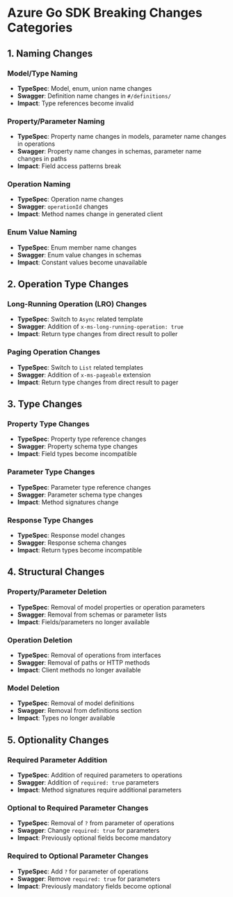 # Azure Go SDK Breaking Changes Categories

## 1. Naming Changes

### Model/Type Naming

- **TypeSpec**: Model, enum, union name changes
- **Swagger**: Definition name changes in `#/definitions/`
- **Impact**: Type references become invalid

### Property/Parameter Naming

- **TypeSpec**: Property name changes in models, parameter name changes in operations
- **Swagger**: Property name changes in schemas, parameter name changes in paths
- **Impact**: Field access patterns break

### Operation Naming

- **TypeSpec**: Operation name changes
- **Swagger**: `operationId` changes
- **Impact**: Method names change in generated client

### Enum Value Naming

- **TypeSpec**: Enum member name changes
- **Swagger**: Enum value changes in schemas
- **Impact**: Constant values become unavailable

## 2. Operation Type Changes

### Long-Running Operation (LRO) Changes

- **TypeSpec**: Switch to `Async` related template
- **Swagger**: Addition of `x-ms-long-running-operation: true`
- **Impact**: Return type changes from direct result to poller

### Paging Operation Changes

- **TypeSpec**: Switch to `List` related templates
- **Swagger**: Addition of `x-ms-pageable` extension
- **Impact**: Return type changes from direct result to pager

## 3. Type Changes

### Property Type Changes

- **TypeSpec**: Property type reference changes
- **Swagger**: Property schema type changes
- **Impact**: Field types become incompatible

### Parameter Type Changes

- **TypeSpec**: Parameter type reference changes
- **Swagger**: Parameter schema type changes
- **Impact**: Method signatures change

### Response Type Changes

- **TypeSpec**: Response model changes
- **Swagger**: Response schema changes
- **Impact**: Return types become incompatible

## 4. Structural Changes

### Property/Parameter Deletion

- **TypeSpec**: Removal of model properties or operation parameters
- **Swagger**: Removal from schemas or parameter lists
- **Impact**: Fields/parameters no longer available

### Operation Deletion

- **TypeSpec**: Removal of operations from interfaces
- **Swagger**: Removal of paths or HTTP methods
- **Impact**: Client methods no longer available

### Model Deletion

- **TypeSpec**: Removal of model definitions
- **Swagger**: Removal from definitions section
- **Impact**: Types no longer available

## 5. Optionality Changes

### Required Parameter Addition

- **TypeSpec**: Addition of required parameters to operations
- **Swagger**: Addition of `required: true` parameters
- **Impact**: Method signatures require additional parameters

### Optional to Required Parameter Changes

- **TypeSpec**: Removal of `?` from parameter of operations
- **Swagger**: Change `required: true` for parameters
- **Impact**: Previously optional fields become mandatory

### Required to Optional Parameter Changes

- **TypeSpec**: Add `?` for parameter of operations
- **Swagger**: Remove `required: true` for parameters
- **Impact**: Previously mandatory fields become optional
